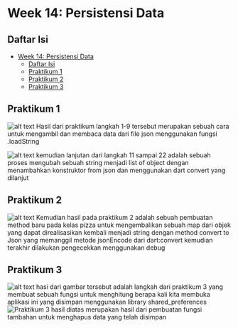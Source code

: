 # Week 14: Persistensi Data

## Daftar Isi
- [Week 14: Persistensi Data](#week-14-persistensi-data)
  - [Daftar Isi](#daftar-isi)
  - [Praktikum 1](#praktikum-1)
  - [Praktikum 2](#praktikum-2)
  - [Praktikum 3](#praktikum-3)

## Praktikum 1
![alt text](image.png)
Hasil dari praktikum langkah 1-9 tersebut merupakan sebuah cara untuk mengambil dan membaca data dari file json menggunakan fungsi .loadString

![alt text](image-1.png)
kemudian lanjutan dari langkah 11 sampai 22 adalah sebuah proses mengubah sebuah string menjadi list of object dengan menambahkan konstruktor from json dan menggunakan dart convert yang dilanjut

## Praktikum 2

![alt text](image-2.png)
Kemudian hasil pada praktikum 2 adalah sebuah pembuatan method baru pada kelas pizza untuk mengembalikan sebuah map dari objek yang dapat direalisasikan kembali menjadi string dengan method convert to Json yang memanggil metode jsonEncode dari dart:convert kemudian terakhir dilakukan pengecekkan menggunakan debug 

## Praktikum 3
![alt text](image-3.png)
hasi dari gambar tersebut adalah langkah dari praktikum 3 yang membuat sebuah fungsi untuk menghitung berapa kali kita membuka aplikasi ini yang disimpan menggunakan library shared_preferences
![Praktikum 3](Praktikum3.gif)
hasil diatas merupakan hasil dari pembuatan fungsi tambahan untuk menghapus data yang telah disimpan 

